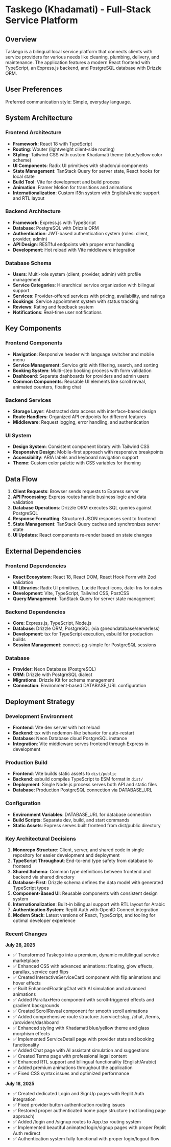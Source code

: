 # Taskego (Khadamati) - Full-Stack Service Platform

## Overview

Taskego is a bilingual local service platform that connects clients with service providers for various needs like cleaning, plumbing, delivery, and maintenance. The application features a modern React frontend with TypeScript, an Express.js backend, and PostgreSQL database with Drizzle ORM.

## User Preferences

Preferred communication style: Simple, everyday language.

## System Architecture

### Frontend Architecture
- **Framework**: React 18 with TypeScript
- **Routing**: Wouter (lightweight client-side routing)
- **Styling**: Tailwind CSS with custom Khadamati theme (blue/yellow color scheme)
- **UI Components**: Radix UI primitives with shadcn/ui components
- **State Management**: TanStack Query for server state, React hooks for local state
- **Build Tool**: Vite for development and build process
- **Animation**: Framer Motion for transitions and animations
- **Internationalization**: Custom i18n system with English/Arabic support and RTL layout

### Backend Architecture
- **Framework**: Express.js with TypeScript
- **Database**: PostgreSQL with Drizzle ORM
- **Authentication**: JWT-based authentication system (roles: client, provider, admin)
- **API Design**: RESTful endpoints with proper error handling
- **Development**: Hot reload with Vite middleware integration

### Database Schema
- **Users**: Multi-role system (client, provider, admin) with profile management
- **Service Categories**: Hierarchical service organization with bilingual support
- **Services**: Provider-offered services with pricing, availability, and ratings
- **Bookings**: Service appointment system with status tracking
- **Reviews**: Rating and feedback system
- **Notifications**: Real-time user notifications

## Key Components

### Frontend Components
- **Navigation**: Responsive header with language switcher and mobile menu
- **Service Management**: Service grid with filtering, search, and sorting
- **Booking System**: Multi-step booking process with form validation
- **Dashboard**: Separate dashboards for providers and admin users
- **Common Components**: Reusable UI elements like scroll reveal, animated counters, floating chat

### Backend Services
- **Storage Layer**: Abstracted data access with interface-based design
- **Route Handlers**: Organized API endpoints for different features
- **Middleware**: Request logging, error handling, and authentication

### UI System
- **Design System**: Consistent component library with Tailwind CSS
- **Responsive Design**: Mobile-first approach with responsive breakpoints
- **Accessibility**: ARIA labels and keyboard navigation support
- **Theme**: Custom color palette with CSS variables for theming

## Data Flow

1. **Client Requests**: Browser sends requests to Express server
2. **API Processing**: Express routes handle business logic and data validation
3. **Database Operations**: Drizzle ORM executes SQL queries against PostgreSQL
4. **Response Formatting**: Structured JSON responses sent to frontend
5. **State Management**: TanStack Query caches and synchronizes server state
6. **UI Updates**: React components re-render based on state changes

## External Dependencies

### Frontend Dependencies
- **React Ecosystem**: React 18, React DOM, React Hook Form with Zod validation
- **UI Libraries**: Radix UI primitives, Lucide React icons, date-fns for dates
- **Development**: Vite, TypeScript, Tailwind CSS, PostCSS
- **Query Management**: TanStack Query for server state management

### Backend Dependencies
- **Core**: Express.js, TypeScript, Node.js
- **Database**: Drizzle ORM, PostgreSQL (via @neondatabase/serverless)
- **Development**: tsx for TypeScript execution, esbuild for production builds
- **Session Management**: connect-pg-simple for PostgreSQL sessions

### Database
- **Provider**: Neon Database (PostgreSQL)
- **ORM**: Drizzle with PostgreSQL dialect
- **Migrations**: Drizzle Kit for schema management
- **Connection**: Environment-based DATABASE_URL configuration

## Deployment Strategy

### Development Environment
- **Frontend**: Vite dev server with hot reload
- **Backend**: tsx with nodemon-like behavior for auto-restart
- **Database**: Neon Database cloud PostgreSQL instance
- **Integration**: Vite middleware serves frontend through Express in development

### Production Build
- **Frontend**: Vite builds static assets to `dist/public`
- **Backend**: esbuild compiles TypeScript to ESM format in `dist/`
- **Deployment**: Single Node.js process serves both API and static files
- **Database**: Production PostgreSQL connection via DATABASE_URL

### Configuration
- **Environment Variables**: DATABASE_URL for database connection
- **Build Scripts**: Separate dev, build, and start commands
- **Static Assets**: Express serves built frontend from dist/public directory

### Key Architectural Decisions

1. **Monorepo Structure**: Client, server, and shared code in single repository for easier development and deployment
2. **TypeScript Throughout**: End-to-end type safety from database to frontend
3. **Shared Schema**: Common type definitions between frontend and backend via shared directory
4. **Database-First**: Drizzle schema defines the data model with generated TypeScript types
5. **Component-Based UI**: Reusable components with consistent design system
6. **Internationalization**: Built-in bilingual support with RTL layout for Arabic
7. **Authentication System**: Replit Auth with OpenID Connect integration
8. **Modern Stack**: Latest versions of React, TypeScript, and tooling for optimal developer experience

### Recent Changes

**July 28, 2025**
- ✅ Transformed Taskego into a premium, dynamic multilingual service marketplace
- ✅ Enhanced CSS with advanced animations: floating, glow effects, parallax, service card flips
- ✅ Created InteractiveServiceCard component with flip animations and hover effects
- ✅ Built EnhancedFloatingChat with AI simulation and advanced animations
- ✅ Added ParallaxHero component with scroll-triggered effects and gradient backgrounds
- ✅ Created ScrollReveal component for smooth scroll animations
- ✅ Added comprehensive route structure: /service/:slug, /chat, /terms, /providers/dashboard
- ✅ Enhanced styling with Khadamati blue/yellow theme and glass morphism effects
- ✅ Implemented ServiceDetail page with provider stats and booking functionality
- ✅ Added Chat page with AI assistant simulation and suggestions
- ✅ Created Terms page with professional legal content
- ✅ Enhanced RTL support and bilingual functionality (English/Arabic)
- ✅ Added premium animations throughout the application
- ✅ Fixed CSS syntax issues and optimized performance

**July 18, 2025**
- ✅ Created dedicated Login and SignUp pages with Replit Auth integration
- ✅ Fixed provider button authentication routing issues
- ✅ Restored proper authenticated home page structure (not landing page approach)
- ✅ Added /login and /signup routes to App.tsx routing system
- ✅ Implemented beautiful animated login/signup pages with proper Replit Auth redirect
- ✅ Authentication system fully functional with proper login/logout flow